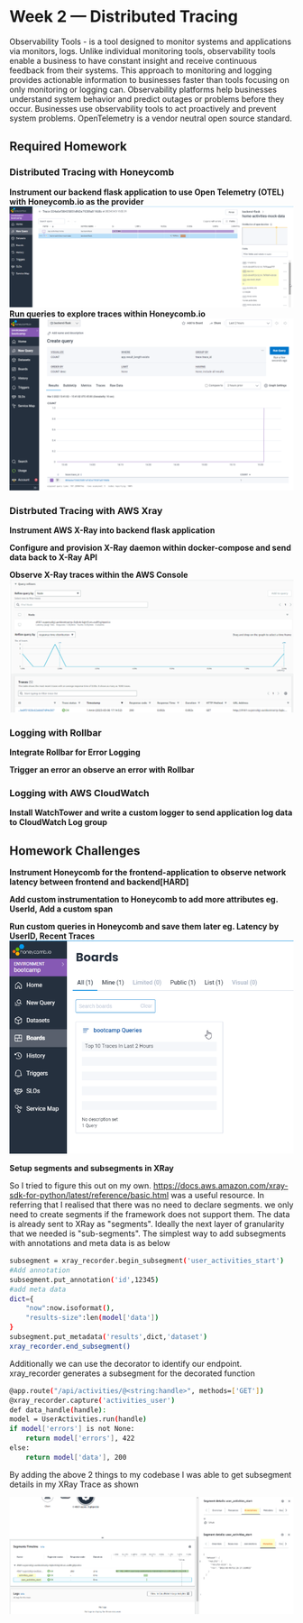 # Week 2 — Distributed Tracing

Observability Tools - is a tool designed to monitor systems and applications via monitors, logs. Unlike individual monitoring tools, observability tools enable a business to have constant insight and receive continuous feedback from their systems. This approach to monitoring and logging provides actionable information to businesses faster than tools focusing on only monitoring or logging can. Observability platforms help businesses understand system behavior and predict outages or problems before they occur. Businesses use observability tools to act proactively and prevent system problems.
OpenTelemetry is a vendor neutral open source standard.

## **Required Homework**

### **Distributed Tracing with Honeycomb**
**Instrument our backend flask application to use Open Telemetry (OTEL) with Honeycomb.io as the provider**
    ![Honeycomb Trace](/journal/images/Week2-Backend_Trace_Honeycomb.png)
**Run queries to explore traces within Honeycomb.io**
    ![Honeycomb Query](/journal/images/Week2-Query_Honeycomb.png)

### **Distrbuted Tracing with AWS Xray**

**Instrument AWS X-Ray into backend flask application**

**Configure and provision X-Ray daemon within docker-compose and send data back to X-Ray API**

**Observe X-Ray traces within the AWS Console**
    ![XRay Trace](/journal/images/Week2-XRay%20Trace.png)

### **Logging with Rollbar**

**Integrate Rollbar for Error Logging**

**Trigger an error an observe an error with Rollbar**

### **Logging with AWS CloudWatch**
**Install WatchTower and write a custom logger to send application log data to CloudWatch Log group**



## Homework Challenges
**Instrument Honeycomb for the frontend-application to observe network latency between frontend and backend[HARD]**

**Add custom instrumentation to Honeycomb to add more attributes eg. UserId, Add a custom span**

**Run custom queries in Honeycomb and save them later eg. Latency by UserID, Recent Traces**
    ![Honeycomb Query](/journal/images/Week2-SaveQuery_Honeycomb.io.png)

**Setup segments and subsegments in XRay**
  
So I tried to figure this out on my own. https://docs.aws.amazon.com/xray-sdk-for-python/latest/reference/basic.html was a useful resource. In referring that I realised that there was no need to declare segments. we only need to create segments if the framework does not support them. The data is already sent to XRay as "segments". Ideally the next layer of granularity that we needed is "sub-segments". The simplest way to add subsegments with annotations and meta data is as below

```sh
subsegment = xray_recorder.begin_subsegment('user_activities_start')
#Add annotation
subsegment.put_annotation('id',12345)
#add meta data
dict={
    "now":now.isoformat(),
    "results-size":len(model['data'])
}
subsegment.put_metadata('results',dict,'dataset')
xray_recorder.end_subsegment()
```

Additionally we can use the decorator to identify our endpoint. xray_recorder generates a subsegment for the decorated function

```sh
@app.route("/api/activities/@<string:handle>", methods=['GET'])
@xray_recorder.capture('activities_user')
def data_handle(handle):
model = UserActivities.run(handle)
if model['errors'] is not None:
    return model['errors'], 422
else:
    return model['data'], 200

```

By adding the above 2 things to my codebase I was able to get subsegment details in my XRay Trace as shown

![XRay Subsegment Setup](/journal/images/Week2-XRaySubSegment.png)


    
